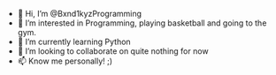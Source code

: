 - 👋 Hi, I’m @Bxnd1kyzProgramming
- 👀 I’m interested in Programming, playing basketball and going to the gym.
- 🌱 I’m currently learning Python
- 💞️ I’m looking to collaborate on quite nothing for now
- 📫 Know me personally! ;)

<!---
Bxnd1kyzProgramming/Bxnd1kyzProgramming is a ✨ special ✨ repository because its `README.md` (this file) appears on your GitHub profile.
You can click the Preview link to take a look at your changes.
--->
